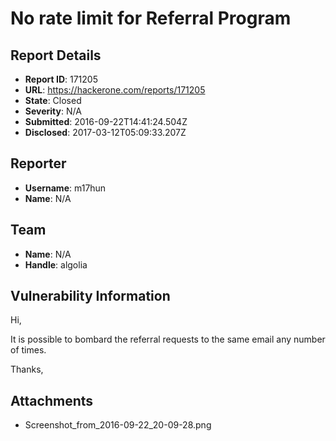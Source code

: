 # No rate limit for Referral Program

## Report Details
- **Report ID**: 171205
- **URL**: https://hackerone.com/reports/171205
- **State**: Closed
- **Severity**: N/A
- **Submitted**: 2016-09-22T14:41:24.504Z
- **Disclosed**: 2017-03-12T05:09:33.207Z

## Reporter
- **Username**: m17hun
- **Name**: N/A

## Team
- **Name**: N/A
- **Handle**: algolia

## Vulnerability Information
Hi,

It is possible to bombard the referral requests to the same email any number of times.

Thanks,


## Attachments
- Screenshot_from_2016-09-22_20-09-28.png
